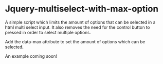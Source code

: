 # Jquery-multiselect-with-max-option
A simple script which limits the amount of options that can be selected in a html multi select input. It also removes the need for the control button to pressed in order to select multiple options.

Add the data-max attribute to set the amount of options which can be selected.

An example coming soon!
